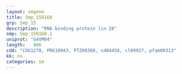 ```yaml
---
layout: smgene
title: Smp_158160
grp: Smp_15
description: "RNA binding protein lin 28"
smp: Smp_158160.1
uniprot: "G4VM04"
length:   906
cdd: "COG1278, PRK10943, PTZ00368, cd04458, cl09927, pfam00313"
kk: ns
categories: sm
---
```


